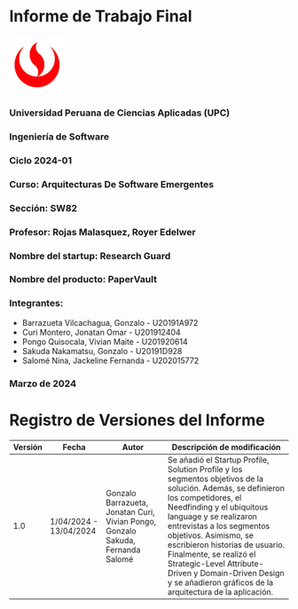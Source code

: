 # Informe de Trabajo Final

<img src="images/upc-logo.jpg" width=100 alt="Logo de la UPC">

### Universidad Peruana de Ciencias Aplicadas (UPC)
### Ingeniería de Software
### Ciclo 2024-01
### Curso: Arquitecturas De Software Emergentes
### Sección: SW82
### Profesor: Rojas Malasquez, Royer Edelwer
### Nombre del startup: Research Guard
### Nombre del producto: PaperVault

### Integrantes:
- Barrazueta Vilcachagua, Gonzalo - U20191A972
- Curi Montero, Jonatan Omar - U201912404
- Pongo Quisocala, Vivian Maite - U201920614
- Sakuda Nakamatsu, Gonzalo - U20191D928
- Salomé Nina, Jackeline Fernanda - U202015772

### Marzo de 2024

# Registro de Versiones del Informe

| Versión | Fecha                  | Autor                                                                           | Descripción de modificación                                                                                                                                                                                                                                                                                                                                                                                                   |
|---------|------------------------|---------------------------------------------------------------------------------|-------------------------------------------------------------------------------------------------------------------------------------------------------------------------------------------------------------------------------------------------------------------------------------------------------------------------------------------------------------------------------------------------------------------------------|
| 1.0     | 1/04/2024 - 13/04/2024 | Gonzalo Barrazueta, Jonatan Curi, Vivian Pongo, Gonzalo Sakuda, Fernanda Salomé | Se añadió el Startup Profile, Solution Profile y los segmentos objetivos de la solución. Además, se definieron los competidores, el Needfinding y el ubiquitous language y se realizaron entrevistas a los segmentos objetivos. Asimismo, se escribieron historias de usuario. Finalmente, se realizó el Strategic-Level Attribute-Driven y Domain-Driven Design y se añadieron gráficos de la arquitectura de la aplicación. |